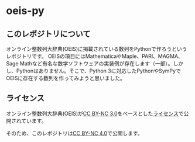# oeis-py

## このレポジトリについて

オンライン整数列大辞典(OEIS)に掲載されている数列をPythonで作ろうというレポジトリです。
OEISの項目にはMathematicaやMaple、PARI、MAGMA、Sage Mathなど有名な数学ソフトウェアの実装例が存在します（一部）。しかし、Pythonはありません。そこで、Python 3に対応したPythonやSymPyでOEISに存在する数列を作ってみようと思いました。

## ライセンス

オンライン整数列大辞典(OEIS)が[CC BY-NC 3.0](https://creativecommons.org/licenses/by-nc/3.0/deed.ja)をベースとした[ライセンス](https://oeis.org/wiki/The_OEIS_End-User_License_Agreement)で公開されています。

そのため、このレポジトリは[CC BY-NC 4.0](https://creativecommons.org/licenses/by-nc/4.0/deed.ja)で公開します。
